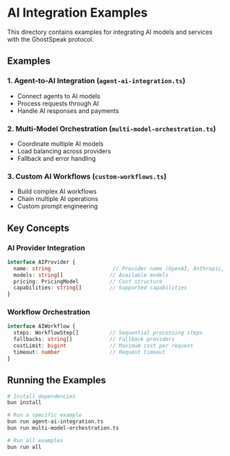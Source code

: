 # AI Integration Examples

This directory contains examples for integrating AI models and services with the GhostSpeak protocol.

## Examples

### 1. Agent-to-AI Integration (`agent-ai-integration.ts`)
- Connect agents to AI models
- Process requests through AI
- Handle AI responses and payments

### 2. Multi-Model Orchestration (`multi-model-orchestration.ts`)
- Coordinate multiple AI models
- Load balancing across providers
- Fallback and error handling

### 3. Custom AI Workflows (`custom-workflows.ts`)
- Build complex AI workflows
- Chain multiple AI operations
- Custom prompt engineering

## Key Concepts

### AI Provider Integration

```typescript
interface AIProvider {
  name: string                    // Provider name (OpenAI, Anthropic, etc.)
  models: string[]               // Available models
  pricing: PricingModel          // Cost structure
  capabilities: string[]         // Supported capabilities
}
```

### Workflow Orchestration

```typescript
interface AIWorkflow {
  steps: WorkflowStep[]          // Sequential processing steps
  fallbacks: string[]            // Fallback providers
  costLimit: bigint              // Maximum cost per request
  timeout: number                // Request timeout
}
```

## Running the Examples

```bash
# Install dependencies
bun install

# Run a specific example
bun run agent-ai-integration.ts
bun run multi-model-orchestration.ts

# Run all examples
bun run all
```